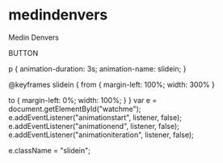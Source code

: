 # medindenvers
<html>
  <body>
Medin Denvers 
<div class="wrapper"> 
    
  <div class="button animation">
    <p>BUTTON</p>
  </div> 
</div>
p {
  animation-duration: 3s;
  animation-name: slidein;
}

@keyframes slidein {
  from {
    margin-left: 100%;
    width: 300%
  }

  to {
    margin-left: 0%;
    width: 100%;
  }
}
var e = document.getElementById("watchme");
e.addEventListener("animationstart", listener, false);
e.addEventListener("animationend", listener, false);
e.addEventListener("animationiteration", listener, false);

e.className = "slidein";
</body>
